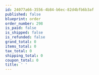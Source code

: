 ```yaml
---
id: 24077a66-3556-4b84-b6ec-82d4bfb6b3af
published: false
blueprint: order
order_number: 298
is_paid: false
is_shipped: false
is_refunded: false
grand_total: 0
items_total: 0
tax_total: 0
shipping_total: 0
coupon_total: 0
title: ' '
---
```

